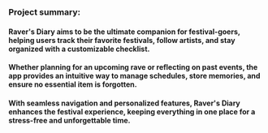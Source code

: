<h3 align="left">Project summary:</h3>
<h4 align="left">Raver's Diary aims to be the ultimate companion for festival-goers, helping users track their favorite festivals, follow artists, and stay organized with a customizable checklist. </h4>
<h4 align="left">Whether planning for an upcoming rave or reflecting on past events, the app provides an intuitive way to manage schedules, store memories, and ensure no essential item is forgotten.</h4>
<h4 align="left">With seamless navigation and personalized features, Raver's Diary enhances the festival experience, keeping everything in one place for a stress-free and unforgettable time.</h4>
